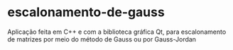 # escalonamento-de-gauss
Aplicação feita em C++ e com a biblioteca gráfica Qt, para escalonamento de matrizes por meio do método de Gauss ou por Gauss-Jordan
